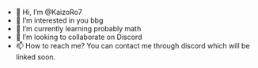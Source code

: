 - 👋 Hi, I’m @KaizoRo7
- 👀 I’m interested in you bbg
- 🌱 I’m currently learning probably math
- 💞️ I’m looking to collaborate on Discord
- 📫 How to reach me? You can contact me through discord which will be linked soon.

<!---
KaizoRo7/KaizoRo7 is a ✨ special ✨ repository because its `README.md` (this file) appears on your GitHub profile.
You can click the Preview link to take a look at your changes.
--->
